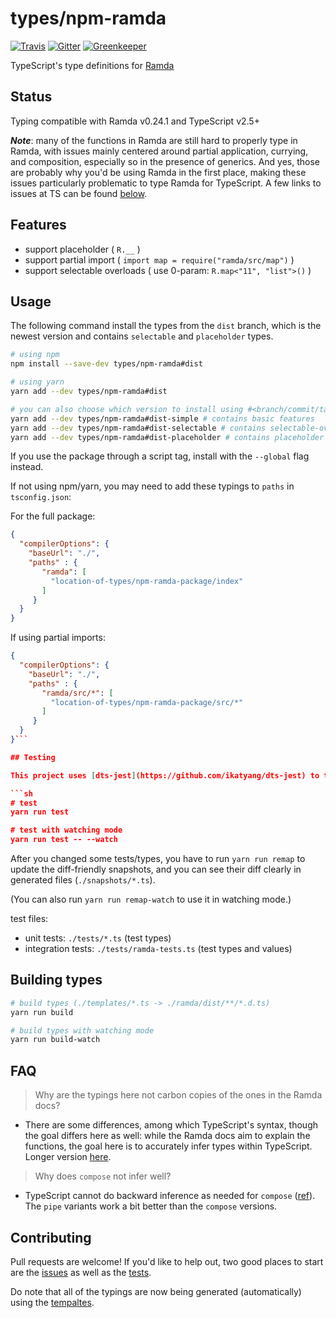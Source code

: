 # types/npm-ramda

[![Travis](https://travis-ci.org/types/npm-ramda.svg?branch=master)](https://travis-ci.org/types/npm-ramda)
[![Gitter](https://badges.gitter.im/Join%20Chat.svg)](https://gitter.im/donnut/typescript-ramda)
[![Greenkeeper](https://badges.greenkeeper.io/types/npm-ramda.svg)](https://greenkeeper.io/)

TypeScript's type definitions for [Ramda](https://github.com/ramda/ramda)

## Status

Typing compatible with Ramda v0.24.1 and TypeScript v2.5+

***Note***: many of the functions in Ramda are still hard to properly type in Ramda, with issues mainly centered around partial application, currying, and composition, especially so in the presence of generics. And yes, those are probably why you'd be using Ramda in the first place, making these issues particularly problematic to type Ramda for TypeScript. A few links to issues at TS can be found [below](#Roadmap).

## Features

- support placeholder ( `R.__` )
- support partial import ( `import map = require("ramda/src/map")` )
- support selectable overloads ( use 0-param: `R.map<"11", "list">()` )

## Usage

The following command install the types from the `dist` branch, which is the newest version and contains `selectable` and `placeholder` types.

```sh
# using npm
npm install --save-dev types/npm-ramda#dist

# using yarn
yarn add --dev types/npm-ramda#dist

# you can also choose which version to install using #<branch/commit/tag>
yarn add --dev types/npm-ramda#dist-simple # contains basic features
yarn add --dev types/npm-ramda#dist-selectable # contains selectable-overloads
yarn add --dev types/npm-ramda#dist-placeholder # contains placeholder
```

If you use the package through a script tag, install with the `--global` flag instead.

If not using npm/yarn, you may need to add these typings to `paths` in `tsconfig.json`:

For the full package:
```json
{
  "compilerOptions": {
    "baseUrl": "./",
    "paths" : {
       "ramda": [
         "location-of-types/npm-ramda-package/index"
       ]
     }
  }
}
```

If using partial imports:
```json
{
  "compilerOptions": {
    "baseUrl": "./",
    "paths" : {
       "ramda/src/*": [
         "location-of-types/npm-ramda-package/src/*"
       ]
     }
  }
}```

## Testing

This project uses [dts-jest](https://github.com/ikatyang/dts-jest) to test types and values simultaneously, so as to ensure our types are always up to date.

```sh
# test
yarn run test

# test with watching mode
yarn run test -- --watch
```

After you changed some tests/types, you have to run `yarn run remap` to update the diff-friendly snapshots, and you can see their diff clearly in generated files (`./snapshots/*.ts`).

(You can also run `yarn run remap-watch` to use it in watching mode.)

test files:

- unit tests: `./tests/*.ts` (test types)
- integration tests: `./tests/ramda-tests.ts` (test types and values)

## Building types

```sh
# build types (./templates/*.ts -> ./ramda/dist/**/*.d.ts)
yarn run build

# build types with watching mode
yarn run build-watch
```

## FAQ

> Why are the typings here not carbon copies of the ones in the Ramda docs?
- There are some differences, among which TypeScript's syntax, though the goal differs here as well: while the Ramda docs aim to explain the functions, the goal here is to accurately infer types within TypeScript. Longer version [here](https://github.com/types/npm-ramda/pull/147).

> Why does `compose` not infer well?
- TypeScript cannot do backward inference as needed for `compose` ([ref](https://github.com/Microsoft/TypeScript/issues/15680#issuecomment-307571917)). The `pipe` variants work a bit better than the `compose` versions.

## Contributing

Pull requests are welcome!
If you'd like to help out, two good places to start are the [issues](https://github.com/types/npm-ramda/issues)
as well as the [tests](https://github.com/types/npm-ramda/blob/master/tests/ramda-tests.ts).

Do note that all of the typings are now being generated (automatically) using the
[tempaltes](https://github.com/types/npm-ramda/tree/master/templates#readme).
